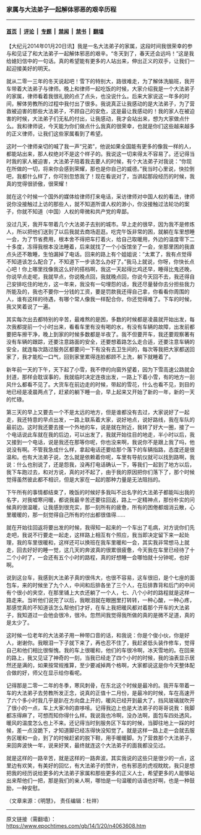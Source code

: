 ### 家属与大法弟子一起解体邪恶的艰辛历程

---

#### [首页](../../../..?n4063608) &nbsp;|&nbsp; [评论](../../../../../epoch-comment?n4063608) &nbsp;|&nbsp; [专题](../../../../../epoch-special?n4063608) &nbsp;|&nbsp; [禁闻](../../../../../epoch-news?n4063608) &nbsp;|&nbsp; [禁书](../../../../../books?n4063608) &nbsp;|&nbsp; [翻墙](https://github.com/gfw-breaker/nogfw/blob/master/README.md?n4063608)


<div class="post_content" id="artbody" itemprop="articleBody">
 <!-- article content begin -->
 <p>
  【大纪元2014年01月20日讯】我是一名大法弟子的家属，这段时间我很荣幸的参与和见证了和大法弟子一起解体邪恶的艰辛。“冬天到了，春天还会远吗！”这是我给媳妇信中的一句话。真的希望能有更多的人站出来，伸出正义的双手，让我们一起迎接美好的明天。
 </p>
 <p>
  就从二零一三年的冬天说起吧！雪下的特别大，路很难走，为了解体洗脑班，我开车带着大法弟子与律师。晚上和律师一起吃饭的时候，大家介绍我是一个大法弟子的家属，律师看着我很礼貌的点了点头，也没说什么。后来大家说这一年多的时间，解体劳教所的过程中我付出了很多。我说真正让我感动的是大法弟子，为了营救被迫害的那些大法弟子，不顾自己的安危，这是最让我感动的！我的家人在被迫害的时候，大法弟子们无私的付出，让我感动，我才会站出来，想为大家做点什么。我和律师说，今天能为你们做点什么我真的很荣幸，也就是你们这些越来越多的正义律师，让我们这些家属看到了希望。
 </p>
 <p>
  这时一个律师亲切的喊了我一声“兄弟”，他说如果全国能有更多的像我一样的人，都能站出来，那人权绝对不是这个样子的。我说这一切来得太不容易了。还记得当时我的家人被迫害，大法弟子陪着我去要人的时候，有个大法弟子对我说：“你现在所做的一切，将来你会感到荣耀，那也是你自己的威德。”我当时心里说，快拉倒吧，我都什么样了，你可别忽悠我了！现在看说对了，当讲起那段经历的时候，我真的觉得很骄傲，很荣耀！
 </p>
 <p>
  就在这个时候一个国外的媒体给律师打来电话，采访律师对中国人权的看法，律师说你没接触过上访的那些人，就不知道所谓人权的渺小，你没接触过法轮功的案子，你就不知道（中国）人权的卑微和共产党的卑鄙。
 </p>
 <p>
  没过几天，我开车带着几个大法弟子去别的城市。早上走的很早，因为我不是修炼人，所以把他们送到了以后我就去商场逛逛。吃完午饭非常的困，就躺在车里想睡一会，为了节省费用，根本舍不得把车打着火，给自己取暖用，外边的温度零下二十多度，冻得我根本没法睡着，后来就找了一个小饭馆坐了一会，坐那里困的我直点头还不敢睡，生怕漏掉了电话。回来的路上有个姐姐说：“太累了，我有点觉得不知道该怎么配合了，不知道下一步该怎么办好了。”我马上就说，你呀，你快长点心吧！你上哪里找像我这么好的搭档啊，我这一天起得比鸡还早，睡得比鬼还晚，你说早点走呢，我就早点，你说晚点回，我就晚点回，你说今天回不去，我还得自己安排吃住的地方，这一年来，我没有一句埋怨的话，我还尽量替你去分担些我力所能及的，我也不要你一分钱的工资，要是罚款我还得自己拿，你看看你周围的人，谁有这样的待遇，有哪个常人像我一样配合你，你还觉得难了。下车的时候，我又笑着说了一遍。
 </p>
 <p>
  其实每次出去都特别的辛苦，最难熬的是困，多数的时候都是凌晨就开始出发，每次我都提前一个小时出来，看看车里有没有喝的水，有没有车辆的故障，出发前都要把车擦干净，晚上到家的时候多数都是半夜了。我不但要开车，我还要观察著有没有车辆的跟踪，还要注意路面的安全，还要想着路怎么走合适，还要注意车辆的安全，就连每次路过服务区都要问一下有没有去卫生间的，每次等我把大家都送回家了，我才能松一口气，回到家里累得连脸都顾不上洗，躺下就睡着了。
 </p>
 <p>
  新年前一天的下午，天下起了小雪，我不停的向窗外望着，因为下雪高速公路就会封道，那样会耽误事的，我就临时决定连夜出发，一路上下着小雪，有的地方一刮风什么都看不见了。大货车在前边走的时候，带起的雪花，什么也看不见，到目的地已经是凌晨两点了，赶紧的躺下睡一会，早上起来又开始了新的一年，新的一天的忙碌。
 </p>
 <p>
  第三天的早上又要去一个不是太远的地方，但是谁都没有去过，大家说好了一起走，我还特意的早点出发，一路上联系着大家，说好地点，说好路线，我在车队的最前边。这时我还要去接一个外地的车，说是就在附近，我转了好大一圈，接了一个电话说此车就在我的后边，可以出发了，我就开始往目的地走，半小时以后，我又接到一个电话，说是我还在那等你呢，你也没来啊，我说你不是跟上我了吗，他说没有啊。不管我急成什么样，拿起电话还要给那个落下的车辆指路，态度还是很温和。也有大法弟子说，怎么就是依赖着你呢，车里有导航仪就可以找到路啊，我说：什么也别说了，还是怨我，没再打电话确认一下，等我们一起到了地方以后，我下车跑过去，和对方说，真的对不起了，由于我的原因把你们落下了，那个时候觉得虽然彼此都不相识，但是大家在一起的那种力量是无法阻挡的。
 </p>
 <p>
  下午所有的事情都结束了，晚饭的时候好多我叫不出名字的大法弟子都能叫出我的名字，对我嘘寒问暖，都说我最辛苦还要往回返，路上一定精神点，那份朴实的问候真的很温暖，让我感到很充实，那一刻所有的疲惫，所有的困倦都烟消云散，心里暖暖的，那一刻觉得自己所有的付出都很值得……
 </p>
 <p>
  就在开始往回返将要出发的时候，我得知一起来的一个车出了毛病，对方说你们先走吧，我说不行要走一起走，这样路上相互有个照应，我当即决定留下来一起处理，我的车里很暖和，这样还可以换班在我车里暖和一会，其实我非常想马上就走，回去好好的睡一觉，这几天的奔波真的很累很疲惫，今天我在车里已经待了十二个小时了，一会还有五个小时的路程，真的好想睡一会哪怕就十分钟呢，也好啊。
 </p>
 <p>
  说到这台车，我感到大法弟子真的很伟大，也很不容易，这车很旧，是个七座的面包车，来的时候坐了九个人，中间和后排各坐了三个人，在后排靠背和后门的中间有个很小的夹空，在那里铺上大衣还躺了一个人，七、八个小时的路程就是这样一路走来。当听他们说完了以后，我眼泪就在眼圈里打转转，一种心酸，一种心疼，那感觉真的不知道该怎么帮他们才好，在车上我把暖风都对着那个开车的大法弟子，我知道过一会他会很冷，很冷。忽然间我觉得我所做的真的是微不足道，真的是太少了。
 </p>
 <p>
  这时候一位老年的大法弟子用一种带口音的话，和我说：你是个俊小伙，你是好人，谢谢你。我眼泪一下子就下来了，再也忍不住了，我赶紧低头装作修车，觉得自己和他们相比很惭愧。我的车上很暖和，他们的车很冷啊，冰天雪地的。在回来的路上，我又见证了神奇的一刻，当我已经走了四个小时的时候，我的油表显示居然还是满的，如果按常规推算，至少要减掉两个格啊，大家都说这是你今天整体配合做的好，师父在显示给你看呢。
 </p>
 <p>
  记得那是二零一二年的冬季，寒风刺骨，在东北这个时候是最冷的。我开车带着一车的大法弟子去劳教所发正念，说真的正值十二月份，是最冷的时候，车在高速开了六个多小时我几乎是趴在方向盘上开的，暖风已经开到最大了，挡风玻璃就吹开了很小的一点，车上大家冷的直哆嗦。记得我边上也是大法弟子的哥哥说我：我脚都冻得麻了，可想而知你得什么样。我说我也冷啊，没办法啊，面包车四处透风，暖风的温度怎么也上不来。还记得当时到服务区下车的时候，当脚往地上一踩的时候，差一点没跪下，才知道脚已经冻得快没知觉了。就是这样一路上走一会就去服务区暖和一会，到了的时候赶紧的脱下鞋，用手暖暖脚。为了营救那个大法弟子，来回奔波快一年，说来好笑，最终就连这个大法弟子的面我都没见过。
 </p>
 <p>
  就是这样的一路辛苦，就是这样的一路奔波。其实我说的这些只是很少的一点，这里边有欢笑，有美好的回忆，有大法弟子的赞许，也有邪恶的虎视眈眈，我只是想把我的经历说给更多的大法弟子家属和那些更多的正义人士，希望更多的人能够站出来帮他们一把，那是我们的亲人啊，哪怕是一句温暖的话语也好啊，也是一种鼓励，一种安慰。
 </p>
 <p>
  （文章来源：《明慧》，  责任编辑：杜祥）
 </p>
 <!-- article content end -->
 <div id="below_article_ad">
 </div>
</div>


---

原文链接（需翻墙）：https://www.epochtimes.com/gb/14/1/20/n4063608.htm